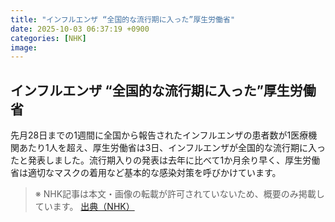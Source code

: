 ```yaml
---
title: "インフルエンザ “全国的な流行期に入った”厚生労働省"
date: 2025-10-03 06:37:19 +0900
categories: [NHK]
image: 
---
```

## インフルエンザ “全国的な流行期に入った”厚生労働省

先月28日までの1週間に全国から報告されたインフルエンザの患者数が1医療機関あたり1人を超え、厚生労働省は3日、インフルエンザが全国的な流行期に入ったと発表しました。流行期入りの発表は去年に比べて1か月余り早く、厚生労働省は適切なマスクの着用など基本的な感染対策を呼びかけています。

> ※ NHK記事は本文・画像の転載が許可されていないため、概要のみ掲載しています。
[出典（NHK）](http://www3.nhk.or.jp/news/html/20251003/k10014939841000.html)
